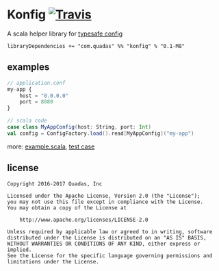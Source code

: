# Konfig [![Travis](https://img.shields.io/travis/quadas/konfig.svg?style=flat-square)](https://travis-ci.org/quadas/konfig)

A scala helper library for [typesafe config](https://github.com/typesafehub/config)

```
libraryDependencies += "com.quadas" %% "konfig" % "0.1-M8"
```

## examples

```javascript
// application.conf
my-app {
    host = "0.0.0.0"
    port = 8080
}
```

```scala
// scala code
case class MyAppConfig(host: String, port: Int)
val config = ConfigFactory.load().read[MyAppConfig]("my-app")
```

more: [example.scala](https://github.com/quadas/konfig/blob/master/src/test/scala/com/example/example.scala), [test case](https://github.com/quadas/konfig/blob/master/src/test/scala/com/quadas/konfig/konfig.scala)


## license

```
Copyright 2016-2017 Quadas, Inc

Licensed under the Apache License, Version 2.0 (the "License");
you may not use this file except in compliance with the License.
You may obtain a copy of the License at

    http://www.apache.org/licenses/LICENSE-2.0

Unless required by applicable law or agreed to in writing, software
distributed under the License is distributed on an "AS IS" BASIS,
WITHOUT WARRANTIES OR CONDITIONS OF ANY KIND, either express or implied.
See the License for the specific language governing permissions and
limitations under the License.
```
